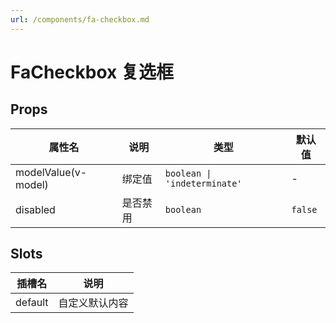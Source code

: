 ```yaml
---
url: /components/fa-checkbox.md
---
```

# FaCheckbox 复选框

## Props

| 属性名              | 说明     | 类型                         | 默认值  |
| ------------------- | -------- | ---------------------------- | ------- |
| modelValue(v-model) | 绑定值   | `boolean \| 'indeterminate'` | -       |
| disabled            | 是否禁用 | `boolean`                    | `false` |

## Slots

| 插槽名  | 说明           |
| ------- | -------------- |
| default | 自定义默认内容 |
